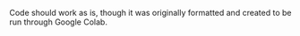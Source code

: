 Code should work as is, though it was originally formatted and created to be run through Google Colab.
